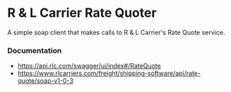 # R & L Carrier Rate Quoter
A simple soap client that makes calls to R & L Carrier's Rate Quote service.

### Documentation
- https://api.rlc.com/swagger/ui/index#/RateQuote
- https://www.rlcarriers.com/freight/shipping-software/api/rate-quote/soap-v1-0-3
